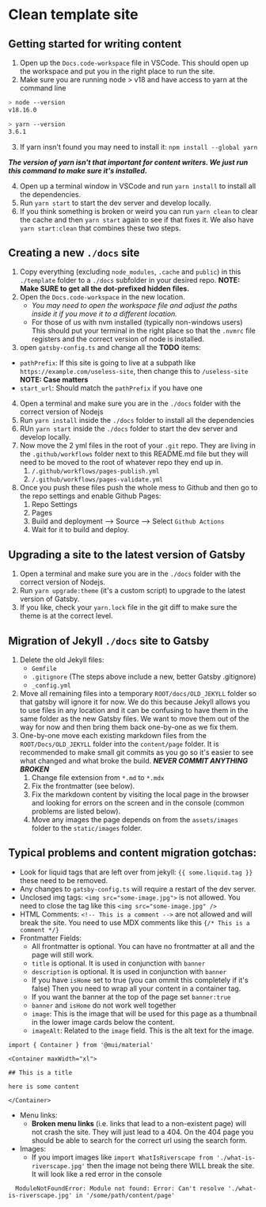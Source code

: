 # Clean template site

## Getting started for writing content

1. Open up the `Docs.code-workspace` file in VSCode. This should open up the workspace and put you in the right place to run the site.
2. Make sure you are running node > v18 and have access to yarn at the command line

```bash
> node --version
v18.16.0

> yarn --version
3.6.1
```

3. If yarn insn't found you may need to install it: `npm install --global yarn`

***The version of yarn isn't that important for content writers. We just run this command to make sure it's installed.***

4. Open up a terminal window in VSCode and run `yarn install` to install all the dependencies.
5. Run `yarn start` to start the dev server and develop locally.
6. If you think something is broken or weird you can run `yarn clean` to clear the cache and then `yarn start` again to see if that fixes it. We also have `yarn start:clean` that combines these two steps.


## Creating a new `./docs` site

1. Copy everything (excluding `node_modules`, `.cache` and `public`) in this `./template` folder to a `./docs` subfolder in your desired repo. **NOTE: Make SURE to get all the dot-prefixed hidden files.**
2. Open the `Docs.code-workspace` in the new location. 
   - *You may need to open the workspace file and adjust the paths inside it if you move it to a different location.*
   - For those of us with nvm installed (typically non-windows users) This should put your terminal in the right place so that the `.nvmrc` file registers and the correct version of node is installed. 
3. open `gatsby-config.ts` and change all the **TODO** items:
  - `pathPrefix`: If this site is going to live at a subpath like `https://example.com/useless-site`, then change this to `/useless-site` **NOTE: Case matters**
  - `start_url`: Should match the `pathPrefix` if you have one
4. Open a terminal and make sure you are in the `./docs` folder with the correct version of Nodejs
5. Run `yarn install` inside the `./docs` folder to install all the dependencies
6. RUn `yarn start` inside the `./docs` folder to start the dev server and develop locally.
7. Now move the 2 yml files in the root of your `.git` repo. They are living in the `.github/workflows` folder next to this README.md file but they will need to be moved to the root of whatever repo they end up in.
   1. `/.github/workflows/pages-publish.yml`
   2. `/.github/workflows/pages-validate.yml`
8. Once you push these files push the whole mess to Github and then go to the repo settings and enable Github Pages:
   1. Repo Settings
   2. Pages
   3. Build and deployment --> Source --> Select `Github Actions`
   4. Wait for it to build and deploy.

## Upgrading a site to the latest version of Gatsby

1. Open a terminal and make sure you are in the `./docs` folder with the correct version of Nodejs.
2. Run `yarn upgrade:theme` (it's a custom script) to upgrade to the latest version of Gatsby.
3. If you like, check your `yarn.lock` file in the git diff to make sure the theme is at the correct level.

## Migration of Jekyll `./docs` site to Gatsby

1. Delete the old Jekyll files:
   - `Gemfile`
   - `.gitignore` (The steps above include a new, better Gatsby .gitignore)
   - `_config.yml`
2. Move all remaining files into a temporary `ROOT/docs/OLD_JEKYLL` folder so that gatsby will ignore it for now. We do this because Jekyll allows you to use files in any location and it can be confusing to have them in the same folder as the new Gatsby files. We want to move them out of the way for now and then bring them back one-by-one as we fix them.
2. One-by-one move each existing markdown files from the `ROOT/Docs/OLD_JEKYLL` folder into the `content/page` folder. It is recommended to make small git commits as you go so it's easier to see what changed and what broke the build. ***NEVER COMMIT ANYTHING BROKEN***
   1. Change file extension from `*.md` to `*.mdx` 
   2. Fix the frontmatter (see below).
   3. Fix the markdown content by visiting the local page in the browser and looking for errors on the screen and in the console (common problems are listed below).
   4. Move any images the page depends on from the `assets/images` folder to the `static/images` folder.


## Typical problems and content migration gotchas:

- Look for liquid tags that are left over from jekyll: `{{ some.liquid.tag }}` these need to be removed.
- Any changes to `gatsby-config.ts` will require a restart of the dev server.
- Unclosed img tags: `<img src="some-image.jpg">` is not allowed. You need to close the tag like this `<img src="some-image.jpg" />`
- HTML Comments: `<!-- This is a comment -->` are not allowed and will break the site. You need to use MDX comments like this `{/* This is a comment */}`
- Frontmatter Fields:
    - All frontmatter is optional. You can have no frontmatter at all and the page will still work.
    - `title` is optional. It is used in conjunction with `banner`
    - `description` is optional. It is used in conjunction with `banner`
    - If you have `isHome` set to true (you can ommit this completely if it's false) Then you need to wrap all your content in a container tag.
    - If you want the banner at the top of the page set `banner:true`
    - `banner` and `isHome` do not work well together
    - `image`: This is the image that will be used for this page as a thumbnail in the lower image cards below the content.
    - `imageAlt`: Related to the `image` field. This is the alt text for the image.

```mdx
import { Container } from '@mui/material'

<Container maxWidth="xl">

## This is a title

here is some content

</Container>
```


- Menu links: 
    - **Broken menu links** (i.e. links that lead to a non-existent page) will not crash the site. They will just lead to a 404. On the 404 page you should be able to search for the correct url using the search form.
- Images: 
    - If you import images like `import WhatIsRiverscape from './what-is-riverscape.jpg'` then the image not being there WILL break the site. It will look like a red error in the console

```
  ModuleNotFoundError: Module not found: Error: Can't resolve './what-is-riverscape.jpg' in '/some/path/content/page'
```
